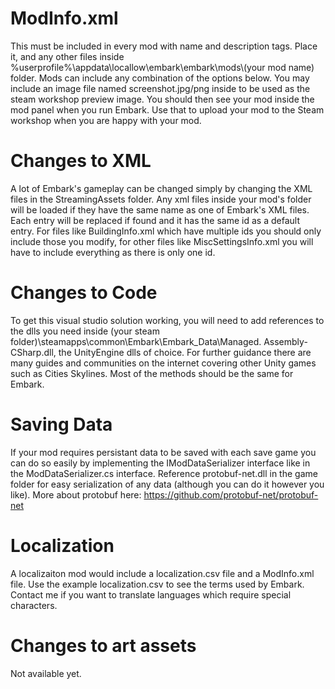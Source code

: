 # ModInfo.xml
This must be included in every mod with name and description tags. Place it, and any other files inside %userprofile%\appdata\locallow\embark\embark\mods\\(your mod name) folder. Mods can include any combination of the options below. You may include an image file named screenshot.jpg/png inside to be used as the steam workshop preview image. You should then see your mod inside the mod panel when you run Embark. Use that to upload your mod to the Steam workshop when you are happy with your mod.

# Changes to XML
A lot of Embark's gameplay can be changed simply by changing the XML files in the StreamingAssets folder. Any xml files inside your mod's folder will be loaded if they have the same name as one of Embark's XML files.
Each entry will be replaced if found and it has the same id as a default entry. For files like BuildingInfo.xml which have multiple ids you should only include those you modify, for other files like MiscSettingsInfo.xml you will have to include everything as there is only one id.

# Changes to Code
To get this visual studio solution working, you will need to add references to the dlls you need inside (your steam folder)\steamapps\common\Embark\Embark_Data\Managed.
Assembly-CSharp.dll, the UnityEngine dlls of choice. For further guidance there are many guides and communities on the internet covering other Unity games such as Cities Skylines. Most of the methods should be the same for Embark.

# Saving Data
If your mod requires persistant data to be saved with each save game you can do so easily by implementing the IModDataSerializer interface like in the ModDataSerializer.cs interface. Reference protobuf-net.dll in the game folder for easy serialization of any data (although you can do it however you like). More about protobuf here: https://github.com/protobuf-net/protobuf-net

# Localization
A localizaiton mod would include a localization.csv file and a ModInfo.xml file. Use the example localization.csv to see the terms used by Embark. Contact me if you want to translate languages which require special characters.

# Changes to art assets
Not available yet.
